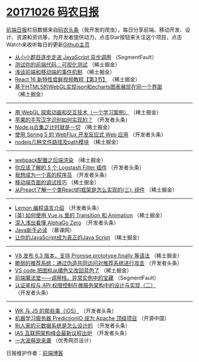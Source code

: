 # [20171026 码农日报](http://hao.caibaojian.com/date/2017/10/26)

[前端日报](http://caibaojian.com/c/news)栏目数据来自[码农头条](http://hao.caibaojian.com/)（我开发的爬虫），每日分享前端、移动开发、设计、资源和资讯等，为开发者提供动力，点击Star按钮来关注这个项目，点击Watch来收听每日的更新[Github主页](https://github.com/kujian/frontendDaily)
* [从小小题目逐步走进 JavaScript 异步调用](http://hao.caibaojian.com/54627.html) （SegmentFault）
* [测试你的前端代码：可视化测试](http://hao.caibaojian.com/54643.html) （稀土掘金）
* [浅谈前端和移动端的事件机制](http://hao.caibaojian.com/54639.html) （稀土掘金）
* [React 16 新特性尝鲜视频教程【第3节】](http://hao.caibaojian.com/54646.html) （稀土掘金）
* [基于HTML5的WebGL实现json和echarts图表展现在同一个界面](http://hao.caibaojian.com/54640.html) （稀土掘金）

***
* [用 WebGL 探索动画和交互技术（一个学习案例）](http://hao.caibaojian.com/54632.html) （稀土掘金）
* [苹果的手写汉字识别如何实现的？](http://hao.caibaojian.com/54672.html) （开发者头条）
* [Node.js合集之计时就是一切](http://hao.caibaojian.com/54635.html) （稀土掘金）
* [使用 Spring 5 的 WebFlux 开发反应式 Web 应用](http://hao.caibaojian.com/54662.html) （开发者头条）
* [nodejs几种文件路径及path模块](http://hao.caibaojian.com/54641.html) （稀土掘金）

***
* [webpack配置之后端渲染](http://hao.caibaojian.com/54631.html) （稀土掘金）
* [你应该了解的 5 个 Logstash Filter 插件](http://hao.caibaojian.com/54670.html) （开发者头条）
* [我想成为一个真的程序员](http://hao.caibaojian.com/54661.html) （开发者头条）
* [移动端页面的调试技巧](http://hao.caibaojian.com/54637.html) （稀土掘金）
* [从Preact了解一个类React的框架是怎么实现的(三): 组件](http://hao.caibaojian.com/54629.html) （稀土掘金）

***
* [Lemon 编程语言介绍](http://hao.caibaojian.com/54667.html) （开发者头条）
* [[英] 如何使用 Vue.js 里的 Transition 和 Animation](http://hao.caibaojian.com/54630.html) （稀土掘金）
* [深入浅出看懂 AlphaGo Zero](http://hao.caibaojian.com/54668.html) （开发者头条）
* [Java新手必读](http://hao.caibaojian.com/54696.html) （慕课网）
* [让你的JavaScript成为真正的Java Script](http://hao.caibaojian.com/54644.html) （稀土掘金）

***
* [V8 发布 6.3 版本，支持 Promise.prototype.finally 等语法](http://hao.caibaojian.com/54633.html) （稀土掘金）
* [脆弱的推荐系统：通过伪造共同访问对推荐系统进行攻击](http://hao.caibaojian.com/54673.html) （开发者头条）
* [VS code 把图标从橘色又改回蓝色了](http://hao.caibaojian.com/54636.html) （稀土掘金）
* [前端魔法堂——调用栈，异常实例中的宝藏](http://hao.caibaojian.com/54626.html) （SegmentFault）
* [认证鉴权与 API 权限控制在微服务架构中的设计与实现（二）](http://hao.caibaojian.com/54665.html) （开发者头条）

***
* [WK 与 JS 的那些事（iOS）](http://hao.caibaojian.com/54677.html) （开发者头条）
* [机器学习服务器 PredictionIO 成为 Apache 顶级项目](http://hao.caibaojian.com/54704.html) （开源中国）
* [别人家的元数据系统是怎么设计的](http://hao.caibaojian.com/54666.html) （开发者头条）
* [IAS 互联网架构峰会最新议程出炉](http://hao.caibaojian.com/54678.html) （开发者头条）
* [一大波萌宠来袭](http://hao.caibaojian.com/54705.html) （优秀网页设计）

日报维护作者：[前端博客](http://caibaojian.com/) 